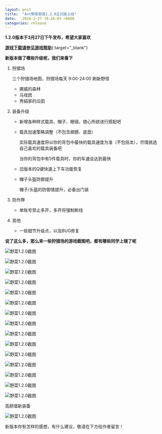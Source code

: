 ```yaml
---
layout: post
title:  "Ant野菜部落1.2.0正式版上线"
date:   2016-3-27 19:26:05 +0800
categories: release
---
```


**1.2.0版本于3月27日下午发布，希望大家喜欢**

[**游戏下载请参见游戏帮助**](/help/){:target="_blank"}

**新版本做了哪些升级呢，我们来看下**

1. 狩猎场

	三个狩猎场地图，狩猎场每天 9:00-24:00 刷新野怪

	- 挪威的森林
	- 马戏团
	- 秀娟家的瓜田

2. 装备升级

	- 新增各种样式载具、帽子、眼镜，随心所欲进行搭配吧

	- 载具加速策略调整（不包含翅膀、底盘）

		实际载具速度将以你的背包中最快的载具速度为准（不包括龙），尽情挑选自己喜欢的载具装备吧

		当你的背包中有5件载具时，你的车速会达到最快

	- 旧版本的Q键快速上下车功能恢复

	- 帽子头盔防御提升

		帽子/头盔的防御值提升，必备出门装

3. 防作弊

	- 单账号禁止多开，多开将强制断线

4. 其他

	- 一些细节升级点，以及BUG修复

**说了这么多，那么来一些狩猎场的游戏截图吧，都有哪些同学上镜了呢**

![野菜1.2.0截图](http://yecai-blog.bj.bcebos.com/images/1_2_0/01.png)

![野菜1.2.0截图](http://yecai-blog.bj.bcebos.com/images/1_2_0/02.png)

![野菜1.2.0截图](http://yecai-blog.bj.bcebos.com/images/1_2_0/03.png)

![野菜1.2.0截图](http://yecai-blog.bj.bcebos.com/images/1_2_0/04.png)

![野菜1.2.0截图](http://yecai-blog.bj.bcebos.com/images/1_2_0/05.png)

![野菜1.2.0截图](http://yecai-blog.bj.bcebos.com/images/1_2_0/06.png)

![野菜1.2.0截图](http://yecai-blog.bj.bcebos.com/images/1_2_0/07.png)

![野菜1.2.0截图](http://yecai-blog.bj.bcebos.com/images/1_2_0/08.png)

![野菜1.2.0截图](http://yecai-blog.bj.bcebos.com/images/1_2_0/09.png)

![野菜1.2.0截图](http://yecai-blog.bj.bcebos.com/images/1_2_0/10.png)

![野菜1.2.0截图](http://yecai-blog.bj.bcebos.com/images/1_2_0/11.png)

![野菜1.2.0截图](http://yecai-blog.bj.bcebos.com/images/1_2_0/12.png)

![野菜1.2.0截图](http://yecai-blog.bj.bcebos.com/images/1_2_0/13.png)

![野菜1.2.0截图](http://yecai-blog.bj.bcebos.com/images/1_2_0/14.png)

![野菜1.2.0截图](http://yecai-blog.bj.bcebos.com/images/1_2_0/15.png)

高颜值新装备

![野菜1.2.0截图](http://yecai-blog.bj.bcebos.com/images/1_2_0/16.png)

新版本你有怎样的感想，有什么建议，敬请在下方给作者留言！
